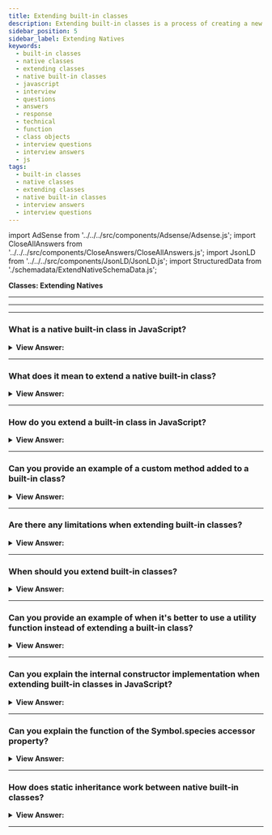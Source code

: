 ```yaml
---
title: Extending built-in classes
description: Extending built-in classes is a process of creating a new class that inherits from an existing class. Frontend Developer Phone Interview Questions
sidebar_position: 5
sidebar_label: Extending Natives
keywords:
  - built-in classes
  - native classes
  - extending classes
  - native built-in classes
  - javascript
  - interview
  - questions
  - answers
  - response
  - technical
  - function
  - class objects
  - interview questions
  - interview answers
  - js
tags:
  - built-in classes
  - native classes
  - extending classes
  - native built-in classes
  - interview answers
  - interview questions
---
```


import AdSense from '../../../src/components/Adsense/Adsense.js';
import CloseAllAnswers from '../../../src/components/CloseAnswers/CloseAllAnswers.js';
import JsonLD from '../../../src/components/JsonLD/JsonLD.js';
import StructuredData from './schemadata/ExtendNativeSchemaData.js';

<JsonLD data={StructuredData} />

<head>
  <title>Extending Native built-in classes | Frontend Phone Interview</title>
</head>

**Classes: Extending Natives**

---

<AdSense />

---

<CloseAllAnswers />

---

### What is a native built-in class in JavaScript?

<details>
  <summary><strong>View Answer:</strong></summary>
  <div>
  <div><strong>Interview Response:</strong> A native built-in class in JavaScript is a class provided by the language itself, such as Array, String, Object, Map, Set, etc. These classes are predefined and available for use in any JavaScript environment.
  </div>
  </div>
</details>

---

### What does it mean to extend a native built-in class?

<details>
  <summary><strong>View Answer:</strong></summary>
  <div>
  <div><strong>Interview Response:</strong> Extending a built-in class means creating a new class that inherits the properties and methods of the built-in class, allowing you to add or override functionality.
  </div><br />
  <div><strong className="codeExample">Code Example:</strong><br /><br />

  <div></div>

```js
class MyArray extends Array {
    get first() {
        return this[0];
    }

    get last() {
        return this[this.length - 1];
    }
}

let myArr = new MyArray();
myArr.push(1, 2, 3, 4, 5);
console.log(myArr.first);  // Output: 1
console.log(myArr.last);   // Output: 5
```

  </div>
  </div>
</details>

---

### How do you extend a built-in class in JavaScript?

<details>
  <summary><strong>View Answer:</strong></summary>
  <div>
  <div><strong>Interview Response:</strong> You can extend a built-in class by using the class keyword, followed by the extends keyword and the name of the built-in class you want to inherit from. </div><br />
  <div><strong className="codeExample">Code Example:</strong><br /><br />

  <div></div>

```js
class MyArray extends Array {
  // Custom methods and properties
}
```

  </div>
  </div>
</details>

---

### Can you provide an example of a custom method added to a built-in class?

<details>
  <summary><strong>View Answer:</strong></summary>
  <div>
  <div><strong>Interview Response:</strong> An example of a custom method added to a built-in class is extending the String class with a reverse() method that returns the reversed string.</div><br />
  <div><strong className="codeExample">Code Example:</strong><br /><br />

  <div></div>

```js
class MyString extends String {
  reverse() {
    return this.split('').reverse().join('');
  }
```

  </div>
  </div>
</details>

---

### Are there any limitations when extending built-in classes?

<details>
  <summary><strong>View Answer:</strong></summary>
  <div>
  <div><strong>Interview Response:</strong> Some built-in objects like Error, Array, and HTMLElement have special behaviors that may not be inherited by their subclasses. Additionally, extending built-in classes can make the code harder to understand and maintain, as developers might not be familiar with the custom functionality.
  </div><br />
  <div><strong className="codeExample">Code Example:</strong> Using composition instead extending the built-in Array class.<br /><br />

  <div></div>

```javascript
class MyArray {
    constructor() {
        this.array = []; // using array literal
    }

    push(value) {
        this.array.push(value);
    }

    pop() {
        return this.array.pop();
    }

    get first() {
        return this.array[0];
    }

    get last() {
        return this.array[this.array.length - 1];
    }

    // ... any other methods you want to expose
}

let myArr = new MyArray();
myArr.push(1);
myArr.push(2);
myArr.push(3);
myArr.push(4);
myArr.push(5);

console.log(myArr.first);  // Output: 1
console.log(myArr.last);   // Output: 5
```

In this example, we're defining a new class `MyArray` that mimics some of the functionality of the `Array` class (`push` and `pop` methods), but also adds custom properties `first` and `last`. Note that `MyArray` is not a subclass of `Array`, but rather uses an `Array` instance internally (`this.array`). This can often be a safer and more flexible approach than subclassing built-in classes directly.

  </div>
  </div>
</details>

---

### When should you extend built-in classes?

<details>
  <summary><strong>View Answer:</strong></summary>
  <div>
  <div><strong>Interview Response:</strong> We can extend built-in classes when adding or modifying their behavior for specific use cases. However, we should use composition or utility functions in most cases for better flexibility, maintainability, and performance.
  </div>
  </div>
</details>

---

### Can you provide an example of when it's better to use a utility function instead of extending a built-in class?

<details>
  <summary><strong>View Answer:</strong></summary>
  <div>
  <div><strong>Interview Response:</strong> Instead of extending the Array class to add a sum() method, you can create a utility function as an independent action. This approach is more flexible and easier to maintain, as it doesn't rely on inheritance and can be used with any array-like object.</div><br />
  <div><strong className="codeExample">Code Example:</strong><br /><br />

  <div></div>

```js
function sum(array) {
  return array.reduce((accumulator, currentValue) => accumulator + currentValue, 0);
}

const result = sum([1, 2, 3, 4]); // 10
```

  </div>
  </div>
</details>

---

### Can you explain the internal constructor implementation when extending built-in classes in JavaScript?

<details>
  <summary><strong>View Answer:</strong></summary>
  <div>
  <div><strong>Interview Response:</strong> When extending built-in classes, JavaScript internally calls the superclass constructor (super()) to initialize the instance with the built-in class's properties, ensuring proper inheritance and preserving special behavior. Built-in methods like an array, filter, map, and others return new objects of the inherited type. Their internal implementation uses the object’s constructor property for that. If you test the strict equality between the newly created object and child class on the constructor, it returns true.
</div><br />
  <div><strong className="codeExample">Code Example:</strong><br /><br />

  <div></div>

```js
class PowerArray extends Array {
  isEmpty() {
    return this.length === 0;
  }
}

let arr = new PowerArray(1, 2, 5, 10, 50);

// Strict Equality Test
console.log(arr.constructor === PowerArray); // returns true
```

  </div>
  </div>
</details>

---

### Can you explain the function of the Symbol.species accessor property?

<details>
  <summary><strong>View Answer:</strong></summary>
  <div>
  <div><strong>Interview Response:</strong> The Symbol.species accessor property provides a way to define a constructor for derived objects when sub-classing built-in classes, ensuring the new instances inherit from the correct prototype, and preserving intended behavior.</div><br />
  <div><strong>Technical Response:</strong> The symbol Symbol.species specifies a function-valued property that the constructor function uses to create derived objects. Subclasses can override the default constructor for objects using the species accessor attribute. Symbol.species gets used when you may want to return Array objects in your derived array class. When utilizing methods that return the default constructor, such as map(), you want these methods to return a parent Array object rather than the extending object.
  </div><br />
  <div><strong className="codeExample">Code Example:</strong><br /><br />

<strong>Syntax: </strong> [Symbol.species]() &#123; return Array; &#125;<br /><br />

  <div></div>

```js
class MyArray extends Array {
  // Overwrite species to the parent Array constructor
  static get [Symbol.species]() {
    return Array;
  }

  sum() {
    return this.reduce((accumulator, currentValue) => accumulator + currentValue, 0);
  }
}

const myArrayInstance = new MyArray(1, 2, 3, 4);
const sliced = myArrayInstance.slice(1, 3); // creates a new Array instance, not MyArray

console.log(sliced instanceof Array); // true
console.log(sliced instanceof MyArray); // false
```

In this example, the Symbol.species accessor property is used to ensure that the slice method returns a new instance of the built-in Array class, instead of a MyArray instance.

---

:::note
To guarantee that you are accessing the correct array, maintain track of the supplied object (Array). If the method returns a new array like the filter() method, it may unexpectedly negatively affect your application when used in conjunction with the species Symbol. There are benefits to this behavior that allow us to customize specific interactions within the inheriting class.
:::

  </div>
  </div>
</details>

---

### How does static inheritance work between native built-in classes?

<details>
  <summary><strong>View Answer:</strong></summary>
  <div>
  <div><strong>Interview Response:</strong> In JavaScript, static methods are not inherited from native built-in classes. To use them in a subclass, you need to reference them directly from the superclass, e.g., Array.isArray().</div><br />
  <div><strong>Example:</strong> Both Array and Date inherit from Object, so their instances have methods from Object.prototype. But Array.[[Prototype]] does not reference Object, so there’s no, for instance, Array.keys() (or Date.keys()) static method.
  </div><br />
  <div><strong className="codeExample">Code Example:</strong><br /><br />

  <div></div>

```js
class ExtendedArray extends Array {
    static greet() {
        console.log("Hello, World!");
    }
}

// Calling static method from subclass
ExtendedArray.greet(); // Output: Hello, World!

// Built-in static method is not inherited, needs direct reference
console.log(ExtendedArray.isArray([])); // Output: Error
console.log(Array.isArray([])); // Output: True
```

  </div>
  </div>
</details>

---
